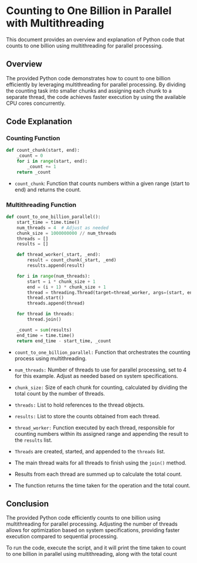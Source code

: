 # Counting to One Billion in Parallel with Multithreading

This document provides an overview and explanation of Python code that counts to one billion using multithreading for parallel processing.

## Overview

The provided Python code demonstrates how to count to one billion efficiently by leveraging multithreading for parallel processing. 
By dividing the counting task into smaller chunks and assigning each chunk to a separate thread, 
the code achieves faster execution by using the available CPU cores concurrently.

## Code Explanation

### Counting Function

```python
def count_chunk(start, end):
    _count = 0
    for i in range(start, end):
        _count += 1
    return _count
```

- `count_chunk`: Function that counts numbers within a given range (start to end) and returns the count.

### Multithreading Function
```python
def count_to_one_billion_parallel():
    start_time = time.time()
    num_threads = 4  # Adjust as needed
    chunk_size = 1000000000 // num_threads
    threads = []
    results = []

    def thread_worker(_start, _end):
        result = count_chunk(_start, _end)
        results.append(result)

    for i in range(num_threads):
        start = i * chunk_size + 1
        end = (i + 1) * chunk_size + 1
        thread = threading.Thread(target=thread_worker, args=(start, end))
        thread.start()
        threads.append(thread)

    for thread in threads:
        thread.join()

    _count = sum(results)
    end_time = time.time()
    return end_time - start_time, _count
```

- `count_to_one_billion_parallel:` Function that orchestrates the counting process using multithreading.

- `num_threads:` Number of threads to use for parallel processing, set to 4 for this example. Adjust as needed based on system specifications.
- `chunk_size:` Size of each chunk for counting, calculated by dividing the total count by the number of threads.
- `threads:` List to hold references to the thread objects.
- `results:` List to store the counts obtained from each thread.
- `thread_worker:` Function executed by each thread, responsible for counting numbers within its assigned range and appending the result to the `results` list.
- `Threads` are created, started, and appended to the `threads` list.
- The main thread waits for all threads to finish using the `join()` method.
- Results from each thread are summed up to calculate the total count.
- The function returns the time taken for the operation and the total count.

## Conclusion
The provided Python code efficiently counts to one billion using multithreading for parallel processing. Adjusting the number of threads allows for optimization based on system specifications, providing faster execution compared to sequential processing.

To run the code, execute the script, and it will print the time taken to count to one billion in parallel using multithreading, along with the total count